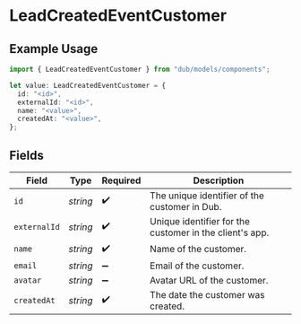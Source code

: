 # LeadCreatedEventCustomer

## Example Usage

```typescript
import { LeadCreatedEventCustomer } from "dub/models/components";

let value: LeadCreatedEventCustomer = {
  id: "<id>",
  externalId: "<id>",
  name: "<value>",
  createdAt: "<value>",
};
```

## Fields

| Field                                                   | Type                                                    | Required                                                | Description                                             |
| ------------------------------------------------------- | ------------------------------------------------------- | ------------------------------------------------------- | ------------------------------------------------------- |
| `id`                                                    | *string*                                                | :heavy_check_mark:                                      | The unique identifier of the customer in Dub.           |
| `externalId`                                            | *string*                                                | :heavy_check_mark:                                      | Unique identifier for the customer in the client's app. |
| `name`                                                  | *string*                                                | :heavy_check_mark:                                      | Name of the customer.                                   |
| `email`                                                 | *string*                                                | :heavy_minus_sign:                                      | Email of the customer.                                  |
| `avatar`                                                | *string*                                                | :heavy_minus_sign:                                      | Avatar URL of the customer.                             |
| `createdAt`                                             | *string*                                                | :heavy_check_mark:                                      | The date the customer was created.                      |